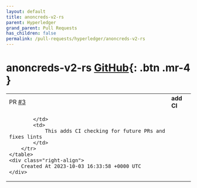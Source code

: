 ```yaml
---
layout: default
title: anoncreds-v2-rs
parent: Hyperledger
grand_parent: Pull Requests
has_children: false
permalink: /pull-requests/hyperledger/anoncreds-v2-rs
---
```


# anoncreds-v2-rs <span class="fs-3 right-align">[GitHub](https://github.com/hyperledger/anoncreds-v2-rs){: .btn .mr-4 }</span>


<div>
    <table>
        <tr>
            <td>
                PR <a href="https://github.com/hyperledger/anoncreds-v2-rs/pull/3" class=".btn">#3</a>
            </td>
            <td>
                <b>
                    add CI
                </b>
            </td>
        </tr>
        <tr>
            <td>
                
            </td>
            <td>
                This adds CI checking for future PRs and fixes lints
            </td>
        </tr>
    </table>
    <div class="right-align">
        Created At 2023-10-03 16:33:58 +0000 UTC
    </div>
</div>

